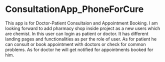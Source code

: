# ConsultationApp_PhoneForCure

This app is for Doctor-Patient Consultaion and Appointment Booking. I am looking forward to add pharmacy shop inside project as a new users which are chemist.
In this user can login as patient or doctor.
It has different landing pages and functionalities as per the role of user.
As for patient he can consult or book appointment with doctors or check for common problems.
As for doctor he will get notified for appointments booked for him.

